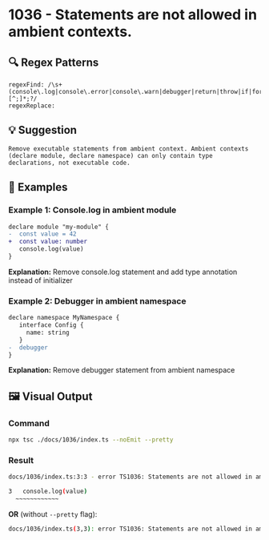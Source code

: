 # 1036 - Statements are not allowed in ambient contexts.

## 🔍 Regex Patterns
```regex
regexFind: /\s+(console\.log|console\.error|console\.warn|debugger|return|throw|if|for|while|switch)\s*[^;]*;?/
regexReplace: 
```

## 💡 Suggestion
```text
Remove executable statements from ambient context. Ambient contexts (declare module, declare namespace) can only contain type declarations, not executable code.
```

## 📝 Examples

### Example 1: Console.log in ambient module
```diff
declare module "my-module" {
-  const value = 42
+  const value: number
   console.log(value)
}
```

**Explanation:** Remove console.log statement and add type annotation instead of initializer

### Example 2: Debugger in ambient namespace
```diff
declare namespace MyNamespace {
   interface Config {
     name: string
   }
-  debugger
}
```

**Explanation:** Remove debugger statement from ambient namespace

## 🖼️ Visual Output
### Command
```bash
npx tsc ./docs/1036/index.ts --noEmit --pretty
```

### Result
```bash
docs/1036/index.ts:3:3 - error TS1036: Statements are not allowed in ambient contexts.

3   console.log(value)
  ~~~~~~~~~~~~
```

**OR** (without `--pretty` flag):

```bash
docs/1036/index.ts(3,3): error TS1036: Statements are not allowed in ambient contexts.
```
